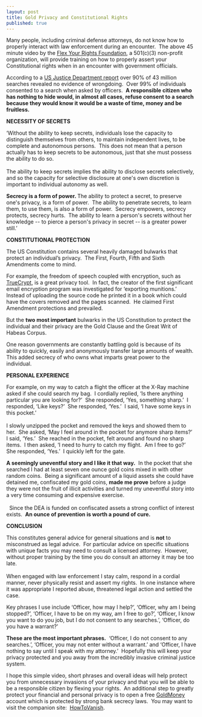 ```yaml
---
layout: post
title: Gold Privacy and Constitutional Rights
published: true
---
```

<p>Many people, including criminal defense attorneys, do not know how to properly interact with law enforcement during an encounter.  The above 45 minute video by the <a href="http://www.flexyourrights.org" target="_blank">Flex Your Rights Foundation</a>, a 501(c)(3) non-profit organization, will provide training on how to properly assert your Constitutional rights when in an encounter with government officials.</p>
<p>According to a <a href="http://www.ojp.usdoj.gov/bjs/pub/press/cpp99pr.htm" target="_blank">US Justice Department report</a> over 90% of 43 million searches revealed no evidence of wrongdoing.  Over 99% of individuals consented to a search when asked by officers.  <strong>A responsible citizen who has nothing to hide would, in almost all cases, refuse consent to a search because they would know it would be a waste of time, money and be fruitless.</strong></p>
<p><strong>NECESSITY OF SECRETS</strong></p>
<p>‘Without the ability to keep secrets, individuals lose the capacity to distinguish themselves from others, to maintain independent lives, to be complete and autonomous persons.  This does not mean that a person actually has to keep secrets to be autonomous, just that she must possess the ability to do so. <br/><br/>The ability to keep secrets implies the ability to disclose secrets selectively, and so the capacity for selective disclosure at one's own discretion is important to individual autonomy as well.</p>
<p><strong>Secrecy is a form of power. </strong>The ability to protect a secret, to preserve one's privacy, is a form of power.  The ability to penetrate secrets, to learn them, to use them, is also a form of power.  Secrecy empowers, secrecy protects, secrecy hurts.  The ability to learn a person's secrets without her knowledge -- to pierce a person's privacy in secret -- is a greater power still.’</p>
<p><strong>CONSTITUTIONAL PROTECTION</strong></p>
<p>The US Constitution contains several heavily damaged bulwarks that protect an individual’s privacy.  The First, Fourth, Fifth and Sixth Amendments come to mind.</p>
<p>For example, the freedom of speech coupled with encryption, such as <a href="http://www.truecrypt.org" target="_blank">TrueCrypt</a>, is a great privacy tool.  In fact, the creator of the first significant email encryption program was investigated for ‘exporting munitions.’  Instead of uploading the source code he printed it in a book which could have the covers removed and the pages scanned.  He claimed First Amendment protections and prevailed.</p>
<p>But the <strong>two most important</strong> bulwarks in the US Constitution to protect the individual and their privacy are the Gold Clause and the Great Writ of Habeas Corpus.</p>
<p>One reason governments are constantly battling gold is because of its ability to quickly, easily and anonymously transfer large amounts of wealth.  This added secrecy of who owns what imparts great power to the individual.</p>
<p><strong>PERSONAL EXPERIENCE</strong></p>
<p>For example, on my way to catch a flight the officer at the X-Ray machine asked if she could search my bag.  I cordially replied, ‘Is there anything particular you are looking for?’  She responded, ‘Yes, something sharp.’  I responded, ‘Like keys?’  She responded, ‘Yes.’  I said, ‘I have some keys in this pocket.’ <br/><br/> I slowly unzipped the pocket and removed the keys and showed them to her.  She asked, ‘May I feel around in the pocket for anymore sharp items?’  I said, ‘Yes.’  She reached in the pocket, felt around and found no sharp items.  I then asked, ‘I need to hurry to catch my flight.  Am I free to go?’  She responded, ‘Yes.’  I quickly left for the gate.</p>
<p><strong>A seemingly uneventful story and I like it that way.</strong>  In the pocket that she searched I had at least seven one ounce gold coins mixed in with other random coins.  Being a significant amount of a liquid assets she could have detained me, confiscated my gold coins, <strong>made me prove</strong> before a judge they were not the fruit of illicit activities and turned my uneventful story into a very time consuming and expensive exercise.<br/><br/>  Since the DEA is funded on confiscated assets a strong conflict of interest exists.  <strong>An ounce of prevention is worth a pound of cure.</strong></p>
<p><strong>CONCLUSION</strong></p>
<p>This constitutes general advice for general situations and is <strong>not</strong> to misconstrued as legal advice.  For particular advice on specific situations with unique facts you may need to consult a licensed attorney.  However, without proper training by the time you do consult an attorney it may be too late.  <br/><br/>When engaged with law enforcement I stay calm, respond in a cordial manner, never physically resist and assert my rights.  In one instance where it was appropriate I reported abuse, threatened legal action and settled the case.</p>
<p>Key phrases I use include ‘Officer, how may I help?’, ‘Officer, why am I being stopped?’, ‘Officer, I have to be on my way, am I free to go?’, ‘Officer, I know you want to do you job, but I do not consent to any searches.’, ‘Officer, do you have a warrant?’</p>
<p><strong>These are the most important phrases.</strong>  ‘Officer, I do not consent to any searches.’, ‘Officer, you may not enter without a warrant.’ and ‘Officer, I have nothing to say until I speak with my attorney.’  Hopefully this will keep your privacy protected and you away from the incredibly invasive criminal justice system.</p>
<p>I hope this simple video, short phrases and overall ideas will help protect you from unnecessary invasions of your privacy and that you will be able to be a responsible citizen by flexing your rights.  An additional step to greatly protect your financial and personal privacy is to open a free <a href="http://www.runtogold.com/goldmoney/">GoldMoney</a> account which is protected by strong bank secrecy laws.  You may want to visit the companion site:  <a href="http://www.howtovanish.com" target="_blank">HowToVanish</a>.</p>
